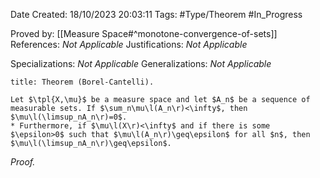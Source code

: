 <div class="topSpace"></div>

Date Created: 18/10/2023 20:03:11
Tags: #Type/Theorem #In_Progress

Proved by: [[Measure Space#^monotone-convergence-of-sets]]
References: <i>Not Applicable</i>
Justifications: <i>Not Applicable</i>

Specializations: <i>Not Applicable</i>
Generalizations: <i>Not Applicable</i>

``` ad-Theorem
title: Theorem (Borel-Cantelli).

Let $\tpl{X,\mu}$ be a measure space and let $A_n$ be a sequence of measurable sets. If $\sum_n\mu\l(A_n\r)<\infty$, then $\mu\l(\limsup_nA_n\r)=0$.
* Furthermore, if $\mu\l(X\r)<\infty$ and if there is some $\epsilon>0$ such that $\mu\l(A_n\r)\geq\epsilon$ for all $n$, then $\mu\l(\limsup_nA_n\r)\geq\epsilon$.

```

<i>Proof.</i> 
